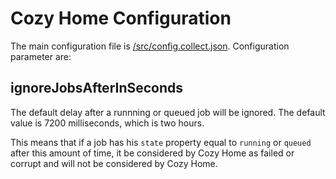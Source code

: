 # Cozy Home Configuration

The main configuration file is [/src/config.collect.json](../src/config/collect.json). Configuration parameter are:

## ignoreJobsAfterInSeconds
The default delay after a runnning or queued job will be ignored. The default value is 7200 milliseconds, which is two hours.

This means that if a job has his `state` property equal to `running` or `queued` after this amount of time, it be considered by Cozy Home as failed or corrupt and will not be considered by Cozy Home.
